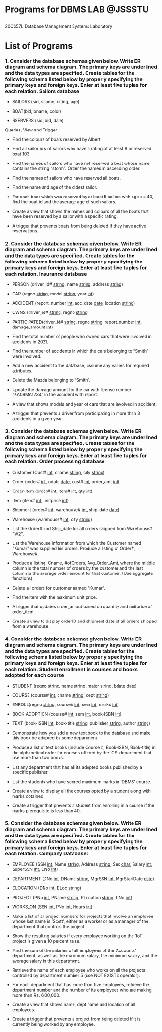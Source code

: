 <h1>Programs for DBMS LAB @JSSSTU</h1> 
<h2></h2>20CS57L Database Management Systems Laboratory</h2>

<h1>List of Programs</h1>

<h3>1. Consider the database schemas given below.
Write ER diagram and schema diagram. The primary keys are underlined and the data types 
are specified.
Create tables for the following schema listed below by properly specifying the primary keys 
and foreign keys.
Enter at least five tuples for each relation.
Sailors database</h3>
<ul>
    <li>SAILORS (sid, sname, rating, age)</li>
</ul>
<ul>
    <li>BOAT(bid, bname, color)</li>
</ul>
<ul>
    <li>RSERVERS (sid, bid, date)</li>
</ul>
Queries, View and Trigger
<ul>
    <li>Find the colours of boats reserved by Albert</li>
</ul>

<!-- Query 2 -->
<ul>
    <li>Find all sailor id’s of sailors who have a rating of at least 8 or reserved boat 103</li>
</ul>

<!-- Query 3 -->
<ul>
    <li>Find the names of sailors who have not reserved a boat whose name contains the string “storm”. Order the names in ascending order.</li>
</ul>

<!-- Query 4 -->
<ul>
    <li>Find the names of sailors who have reserved all boats.</li>
</ul>

<!-- Query 5 -->
<ul>
    <li>Find the name and age of the oldest sailor.</li>
</ul>

<!-- Query 6 -->
<ul>
    <li>For each boat which was reserved by at least 5 sailors with age >= 40, find the boat id and the average age of such sailors.</li>
</ul>

<!-- Query 7 -->
<ul>
    <li>Create a view that shows the names and colours of all the boats that have been reserved by a sailor with a specific rating.</li>
</ul>

<!-- Query 8 -->
<ul>
    <li>A trigger that prevents boats from being deleted If they have active reservations.</li>
</ul>


<h3>2. Consider the database schemas given below.
Write ER diagram and schema diagram. The primary keys are underlined and the data types are 
specified.
Create tables for the following schema listed below by properly specifying the primary keys and 
foreign keys.
Enter at least five tuples for each relation.
Insurance database</h3>
<ul>
    <li>PERSON (driver_id# <u>string</u>, name <u>string</u>, address <u>string</u>)</li>
</ul>
<ul>
    <li>CAR (regno <u>string</u>, model <u>string</u>, year <u>int</u>)</li>
</ul>
<ul>
    <li>ACCIDENT (report_number <u>int</u>, acc_date <u>date</u>, location <u>string</u>)</li>
</ul>
<ul>
    <li>OWNS (driver_id# <u>string</u>, regno <u>string</u>)</li>
</ul>
<ul>
    <li>PARTICIPATED(driver_id# <u>string</u>, regno <u>string</u>, report_number <u>int</u>, damage_amount <u>int</u>)</li>
</ul>

<!-- Query 1 -->
<ul>
    <li>Find the total number of people who owned cars that were involved in accidents in 2021.</li>
</ul>

<!-- Query 2 -->
<ul>
    <li>Find the number of accidents in which the cars belonging to “Smith” were involved.</li>
</ul>

<!-- Query 3 -->
<ul>
    <li>Add a new accident to the database; assume any values for required attributes.</li>
</ul>

<!-- Query 4 -->
<ul>
    <li>Delete the Mazda belonging to “Smith”.</li>
</ul>

<!-- Query 5 -->
<ul>
    <li>Update the damage amount for the car with license number “KA09MA1234” in the accident with report.</li>
</ul>

<!-- Query 6 -->
<ul>
    <li>A view that shows models and year of cars that are involved in accident.</li>
</ul>

<!-- Query 7 -->
<ul>
    <li>A trigger that prevents a driver from participating in more than 3 accidents in a given year.</li>
</ul>


<h3>3. Consider the database schemas given below.
Write ER diagram and schema diagram. The primary keys are underlined and the data types are 
specified.
Create tables for the following schema listed below by properly specifying the primary keys and 
foreign keys.
Enter at least five tuples for each relation.
Order processing database</h3>
<ul>
    <li>Customer (Cust# <u>int</u>, cname <u>string</u>, city <u>string</u>)</li>
</ul>
<ul>
    <li>Order (order# <u>int</u>, odate <u>date</u>, cust# <u>int</u>, order_amt <u>int</u>)</li>
</ul>
<ul>
    <li>Order-item (order# <u>int</u>, Item# <u>int</u>, qty <u>int</u>)</li>
</ul>
<ul>
    <li>Item (item# <u>int</u>, unitprice <u>int</u>)</li>
</ul>
<ul>
    <li>Shipment (order# <u>int</u>, warehouse# <u>int</u>, ship-date <u>date</u>)</li>
</ul>
<ul>
    <li>Warehouse (warehouse# <u>int</u>, city <u>string</u>)</li>
</ul>

<!-- Query 1 -->
<ul>
    <li>List the Order# and Ship_date for all orders shipped from Warehouse# "W2".</li>
</ul>

<!-- Query 2 -->
<ul>
    <li>List the Warehouse information from which the Customer named "Kumar" was supplied his orders. Produce a listing of Order#, Warehouse#.</li>
</ul>

<!-- Query 3 -->
<ul>
    <li>Produce a listing: Cname, #ofOrders, Avg_Order_Amt, where the middle column is the total number of orders by the customer and the last column is the average order amount for that customer. (Use aggregate functions).</li>
</ul>

<!-- Query 4 -->
<ul>
    <li>Delete all orders for customer named "Kumar".</li>
</ul>

<!-- Query 5 -->
<ul>
    <li>Find the item with the maximum unit price.</li>
</ul>

<!-- Query 6 -->
<ul>
    <li>A trigger that updates order_amout based on quantity and unitprice of order_item.</li>
</ul>

<!-- Query 7 -->
<ul>
    <li>Create a view to display orderID and shipment date of all orders shipped from a warehouse.</li>
</ul>


<h3>4. Consider the database schemas given below.
Write ER diagram and schema diagram. The primary keys are underlined and the data types are 
specified.
Create tables for the following schema listed below by properly specifying the primary keys and 
foreign keys.
Enter at least five tuples for each relation.
Student enrollment in courses and books adopted for each course</h3>
<ul>
    <li>STUDENT (regno <u>string</u>, name <u>string</u>, major <u>string</u>, bdate <u>date</u>)</li>
</ul>
<ul>
    <li>COURSE (course# <u>int</u>, cname <u>string</u>, dept <u>string</u>)</li>
</ul>
<ul>
    <li>ENROLL(regno <u>string</u>, course# <u>int</u>, sem <u>int</u>, marks <u>int</u>)</li>
</ul>
<ul>
    <li>BOOK-ADOPTION (course# <u>int</u>, sem <u>int</u>, book-ISBN <u>int</u>)</li>
</ul>
<ul>
    <li>TEXT (book-ISBN <u>int</u>, book-title <u>string</u>, publisher <u>string</u>, author <u>string</u>)</li>
</ul>

<!-- Query 1 -->
<ul>
    <li>Demonstrate how you add a new text book to the database and make this book be adopted by some department.</li>
</ul>

<!-- Query 2 -->
<ul>
    <li>Produce a list of text books (include Course #, Book-ISBN, Book-title) in the alphabetical order for courses offered by the ‘CS’ department that use more than two books.</li>
</ul>

<!-- Query 3 -->
<ul>
    <li>List any department that has all its adopted books published by a specific publisher.</li>
</ul>

<!-- Query 4 -->
<ul>
    <li>List the students who have scored maximum marks in ‘DBMS’ course.</li>
</ul>

<!-- Query 5 -->
<ul>
    <li>Create a view to display all the courses opted by a student along with marks obtained.</li>
</ul>

<!-- Query 6 -->
<ul>
    <li>Create a trigger that prevents a student from enrolling in a course if the marks prerequisite is less than 40.</li>
</ul>


<h3>5. Consider the database schemas given below.
Write ER diagram and schema diagram. The primary keys are underlined and the data types are 
specified.
Create tables for the following schema listed below by properly specifying the primary keys and 
foreign keys.
Enter at least five tuples for each relation.
Company Database:</h3>
<ul>
    <li>EMPLOYEE (SSN <u>int</u>, Name <u>string</u>, Address <u>string</u>, Sex <u>char</u>, Salary <u>int</u>, SuperSSN <u>int</u>, DNo <u>int</u>)</li>
</ul>
<ul>
    <li>DEPARTMENT (DNo <u>int</u>, DName <u>string</u>, MgrSSN <u>int</u>, MgrStartDate <u>date</u>)</li>
</ul>
<ul>
    <li>DLOCATION (DNo <u>int</u>, DLoc <u>string</u>)</li>
</ul>
<ul>
    <li>PROJECT (PNo <u>int</u>, PName <u>string</u>, PLocation <u>string</u>, DNo <u>int</u>)</li>
</ul>
<ul>
    <li>WORKS_ON (SSN <u>int</u>, PNo <u>int</u>, Hours <u>int</u>)</li>
</ul>

<!-- Query 1 -->
<ul>
    <li>Make a list of all project numbers for projects that involve an employee whose last name is ‘Scott’, either as a worker or as a manager of the department that controls the project.</li>
</ul>

<!-- Query 2 -->
<ul>
    <li>Show the resulting salaries if every employee working on the ‘IoT’ project is given a 10 percent raise.</li>
</ul>

<!-- Query 3 -->
<ul>
    <li>Find the sum of the salaries of all employees of the ‘Accounts’ department, as well as the maximum salary, the minimum salary, and the average salary in this department.</li>
</ul>

<!-- Query 4 -->
<ul>
    <li>Retrieve the name of each employee who works on all the projects controlled by department number 5 (use NOT EXISTS operator).</li>
</ul>

<!-- Query 5 -->
<ul>
    <li>For each department that has more than five employees, retrieve the department number and the number of its employees who are making more than Rs. 6,00,000.</li>
</ul>

<!-- Query 6 -->
<ul>
    <li>Create a view that shows name, dept name and location of all employees.</li>
</ul>

<!-- Query 7 -->
<ul>
    <li>Create a trigger that prevents a project from being deleted if it is currently being worked by any employee.</li>
</ul>
